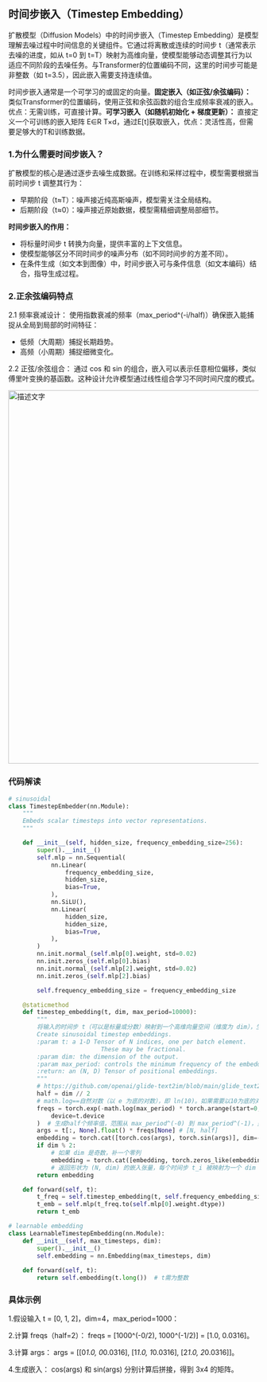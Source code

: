 ## 时间步嵌入（Timestep Embedding）
扩散模型（Diffusion Models）中的时间步嵌入（Timestep Embedding）是模型理解去噪过程中时间信息的关键组件。它通过将离散或连续的时间步 t（通常表示去噪的进度，如从 t=0 到 t=T）映射为高维向量，使模型能够动态调整其行为以适应不同阶段的去噪任务。与Transformer的位置编码不同，这里的时间步可能是非整数（如 t=3.5），因此嵌入需要支持连续值。

时间步嵌入通常是一个可学习的或固定的向量。**固定嵌入（如正弦/余弦编码）：** 类似Transformer的位置编码，使用正弦和余弦函数的组合生成频率衰减的嵌入。优点：无需训练，可直接计算。**可学习嵌入（如随机初始化 + 梯度更新）：** 直接定义一个可训练的嵌入矩阵 E∈R T×d，通过E[t]获取嵌入，优点：灵活性高，但需要足够大的T和训练数据。

### 1.为什么需要时间步嵌入？
扩散模型的核心是通过逐步去噪生成数据。在训练和采样过程中，模型需要根据当前时间步 t 调整其行为：
- 早期阶段（t≈T）：噪声接近纯高斯噪声，模型需关注全局结构。
- 后期阶段（t≈0）：噪声接近原始数据，模型需精细调整局部细节。

**时间步嵌入的作用：**
- 将标量时间步 t 转换为向量，提供丰富的上下文信息。
- 使模型能够区分不同时间步的噪声分布（如不同时间步的方差不同）。
- 在条件生成（如文本到图像）中，时间步嵌入可与条件信息（如文本编码）结合，指导生成过程。


### 2.正余弦编码特点
2.1 频率衰减设计：
使用指数衰减的频率（max_period^(-i/half)）确保嵌入能捕捉从全局到局部的时间特征：
- 低频（大周期）捕捉长期趋势。
- 高频（小周期）捕捉细微变化。

2.2 正弦/余弦组合：
通过 cos 和 sin 的组合，嵌入可以表示任意相位偏移，类似傅里叶变换的基函数。这种设计允许模型通过线性组合学习不同时间尺度的模式。

<img src="https://github.com/user-attachments/assets/4f019b7a-7873-4074-9d79-30a97fe2c671" alt="描述文字" width="550" height="750">


### 代码解读
```python
# sinusoidal
class TimestepEmbedder(nn.Module):
    """
    Embeds scalar timesteps into vector representations.
    """

    def __init__(self, hidden_size, frequency_embedding_size=256):
        super().__init__()
        self.mlp = nn.Sequential(
            nn.Linear(
                frequency_embedding_size,
                hidden_size,
                bias=True,
            ),
            nn.SiLU(),
            nn.Linear(
                hidden_size,
                hidden_size,
                bias=True,
            ),
        )
        nn.init.normal_(self.mlp[0].weight, std=0.02)
        nn.init.zeros_(self.mlp[0].bias)
        nn.init.normal_(self.mlp[2].weight, std=0.02)
        nn.init.zeros_(self.mlp[2].bias)

        self.frequency_embedding_size = frequency_embedding_size

    @staticmethod
    def timestep_embedding(t, dim, max_period=10000):
        """
        将输入的时间步 t（可以是标量或分数）映射到一个高维向量空间（维度为 dim），生成一个与位置无关的连续嵌入表示。
        Create sinusoidal timestep embeddings.
        :param t: a 1-D Tensor of N indices, one per batch element.
                          These may be fractional.
        :param dim: the dimension of the output.
        :param max_period: controls the minimum frequency of the embeddings.
        :return: an (N, D) Tensor of positional embeddings.
        """
        # https://github.com/openai/glide-text2im/blob/main/glide_text2im/nn.py
        half = dim // 2
        # math.log==自然对数（以 e 为底的对数），即 ln(10)。如果需要以10为底的对数，应使用 math.log10(x) 或 math.log(x, 10)
        freqs = torch.exp(-math.log(max_period) * torch.arange(start=0, end=half, dtype=torch.float32) / half).to(
            device=t.device
        )  # 生成half个频率值，范围从 max_period^(-0) 到 max_period^(-1)，呈指数衰减。
        args = t[:, None].float() * freqs[None] # [N, half]
        embedding = torch.cat([torch.cos(args), torch.sin(args)], dim=-1) # (N,2*half)
        if dim % 2:
            # 如果 dim 是奇数，补一个零列
            embedding = torch.cat([embedding, torch.zeros_like(embedding[:, :1])], dim=-1)
            # 返回形状为 (N, dim) 的嵌入张量，每个时间步 t_i 被映射为一个 dim 维向量。
        return embedding

    def forward(self, t):
        t_freq = self.timestep_embedding(t, self.frequency_embedding_size)
        t_emb = self.mlp(t_freq.to(self.mlp[0].weight.dtype))
        return t_emb

```

```python
# learnable embedding
class LearnableTimestepEmbedding(nn.Module):
    def __init__(self, max_timesteps, dim):
        super().__init__()
        self.embedding = nn.Embedding(max_timesteps, dim)
    
    def forward(self, t):
        return self.embedding(t.long())  # t需为整数

```

### 具体示例
1.假设输入 t = [0, 1, 2]，dim=4，max_period=1000：

2.计算 freqs（half=2）：
freqs = [1000^(-0/2), 1000^(-1/2)] = [1.0, 0.0316]。

3.计算 args：
args = [[0*1.0, 0*0.0316], [1*1.0, 1*0.0316], [2*1.0, 2*0.0316]]。

4.生成嵌入：
cos(args) 和 sin(args) 分别计算后拼接，得到 3x4 的矩阵。
